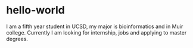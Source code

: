 # hello-world
I am a fifth year student in UCSD, my major is bioinformatics and in Muir college. Currently I am looking for internship, jobs and applying to master degrees.
